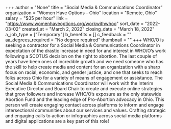 +++
author = "None"
title = "Social Media & Communications Coordinator"
organization = "Women Have Options - Ohio"
location = "Remote, Ohio"
salary = "$35 per hour"
link = "https://www.womenhaveoptions.org/workwithwhoo"
sort_date = "2022-03-02"
created_at = "March 2, 2022"
closing_date = "March 18, 2022"
a_job_type = ["Temporary"]
b_benefits = []
c_feedback = ""
aa_degrees_required = "No degree required"
thumbnail = ""
+++
WHO/O is seeking a contractor for a Social Media & Communications Coordinator in expectation of the drastic increase in need for and interest in WHO/O’s work following a SCOTUS decision on the right to abortion. The last couple of years have been ones of incredible growth and we need someone who has the skill to help create media and content for an organization with a sharp focus on racial, economic, and gender justice, and one that seeks to reach folks across Ohio for a variety of means of engagement or assistance. The Social Media & Communications Coordinator will work with the Interim Executive Director and Board Chair to create and execute online strategies that grow followers and increase WHO/O’s exposure as the only statewide Abortion Fund and the leading edge of Pro-Abortion advocacy in Ohio. This person will create engaging contact across platforms to inform and engage intersectional communities about our services and values. Crafting strategic and engaging calls to action or infographics across social media platforms and digital applications are a key part of this role!
